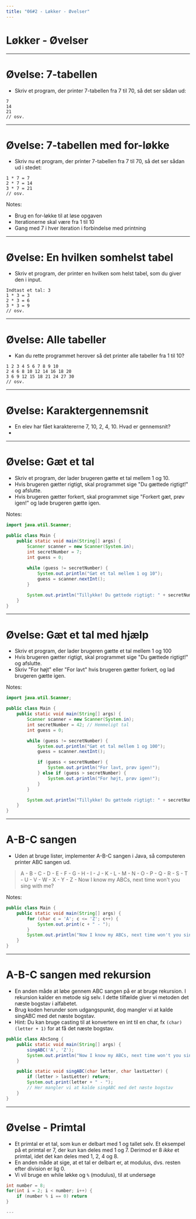 ```yaml
---
title: "06#2 - Løkker - Øvelser"
---
```

<!-- .slide: class="ek-academic-fire" -->
# Løkker - Øvelser

---

# Øvelse: 7-tabellen

- Skriv et program, der printer 7-tabellen fra 7 til 70, så det ser sådan ud:
```
7
14
21
// osv.
```

---

# Øvelse: 7-tabellen med for-løkke
- Skriv nu et program, der printer 7-tabellen fra 7 til 70, så det ser sådan ud i stedet:
```
1 * 7 = 7
2 * 7 = 14
3 * 7 = 21
// osv.
```
Notes:
- Brug en for-løkke til at løse opgaven
- Iterationerne skal være fra 1 til 10
- Gang med 7 i hver iteration i forbindelse med printning

---

# Øvelse: En hvilken somhelst tabel

- Skriv et program, der printer en hvilken som helst tabel, som du giver den i input.
```
Indtast et tal: 3
1 * 3 = 3
2 * 3 = 6
3 * 3 = 9
// osv.
```

---

# Øvelse: Alle tabeller

- Kan du rette programmet herover så det printer alle tabeller fra 1 til 10?
```
1 2 3 4 5 6 7 8 9 10
2 4 6 8 10 12 14 16 18 20
3 6 9 12 15 18 21 24 27 30
// osv.
```

---

# Øvelse: Karaktergennemsnit

- En elev har fået karaktererne 7, 10, 2, 4, 10. Hvad er gennemsnit?
- 

---

# Øvelse: Gæt et tal
- Skriv et program, der lader brugeren gætte et tal mellem 1 og 10.
- Hvis brugeren gætter rigtigt, skal programmet sige "Du gættede rigtigt!" og afslutte.
- Hvis brugeren gætter forkert, skal programmet sige "Forkert gæt, prøv igen!" og lade brugeren gætte igen.

Notes:
```java
import java.util.Scanner;

public class Main {
    public static void main(String[] args) {
        Scanner scanner = new Scanner(System.in);
        int secretNumber = 7;
        int guess = 0;
        
        while (guess != secretNumber) {
            System.out.println("Gæt et tal mellem 1 og 10");
            guess = scanner.nextInt();
        }

        System.out.println("Tillykke! Du gættede rigtigt: " + secretNumber);
    }
}
```

---

# Øvelse: Gæt et tal med hjælp
- Skriv et program, der lader brugeren gætte et tal mellem 1 og 100
- Hvis brugeren gætter rigtigt, skal programmet sige "Du gættede rigtigt!" og afslutte.
- Skriv "For højt" eller "For lavt" hvis brugeren gætter forkert, og lad brugeren gætte igen.

Notes:
```java
import java.util.Scanner;

public class Main {
    public static void main(String[] args) {
        Scanner scanner = new Scanner(System.in);
        int secretNumber = 42; // Hemmeligt tal
        int guess = 0;

        while (guess != secretNumber) {
            System.out.println("Gæt et tal mellem 1 og 100");
            guess = scanner.nextInt();

            if (guess < secretNumber) {
                System.out.println("For lavt, prøv igen!");
            } else if (guess > secretNumber) {
                System.out.println("For højt, prøv igen!");
            }
        }

        System.out.println("Tillykke! Du gættede rigtigt: " + secretNumber);
    }
}
```

---

# A-B-C sangen

- Uden at bruge lister, implementer A-B-C sangen i Java, så computeren printer ABC sangen ud.

> A - B - C - D - E - F - G - H - I - J - K - L - M - N - O - P - Q - R - S - T - U - V - W - X - Y - Z - Now I know my ABCs, next time won't you sing with me?

Notes:

```java
public class Main {
    public static void main(String[] args) {
        for (char c = 'A'; c <= 'Z'; c++) {
            System.out.print(c + " - ");
        }
        System.out.println("Now I know my ABCs, next time won't you sing with me?");
    }
}
```

---

# A-B-C sangen med rekursion

- En anden måde at løbe gennem ABC sangen på er at bruge rekursion. I rekursion kalder en metode sig selv. I dette tilfælde giver vi metoden det næste bogstav i alfabetet.
- Brug koden herunder som udgangspunkt, dog mangler vi at kalde singABC med det næste bogstav.
- Hint: Du kan bruge casting til at konvertere en int til en char, fx `(char) (letter + 1)` for at få det næste bogstav.
```java
public class AbcSong {
    public static void main(String[] args) {
        singABC('A', 'Z');
        System.out.println("Now I know my ABCs, next time won't you sing with me?");
    }

    public static void singABC(char letter, char lastLetter) {
        if (letter > lastLetter) return;
        System.out.print(letter + " - ");
        // Her mangler vi at kalde singABC med det næste bogstav
    }
}
```

---

# Øvelse - Primtal
- Et primtal er et tal, som kun er delbart med 1 og tallet selv. Et eksempel på et primtal er 7, der kun kan deles med 1 og 7. Derimod er 8 _ikke_ et primtal, idet det kan deles med 1, 2, 4 og 8. 
- En anden måde at sige, at et tal er delbart er, at modulus, dvs. resten efter division er lig 0.
- Vi vil bruge en while løkke og `%` (modulus), til at undersøge 

```java
int number = 8;
for(int i = 2; i < number; i++) {
    if (number % i == 0) return
}

---

